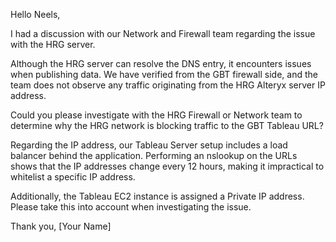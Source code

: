 

Hello Neels,

I had a discussion with our Network and Firewall team regarding the issue with the HRG server.

Although the HRG server can resolve the DNS entry, it encounters issues when publishing data. We have verified from the GBT firewall side, and the team does not observe any traffic originating from the HRG Alteryx server IP address.

Could you please investigate with the HRG Firewall or Network team to determine why the HRG network is blocking traffic to the GBT Tableau URL?

Regarding the IP address, our Tableau Server setup includes a load balancer behind the application. Performing an nslookup on the URLs shows that the IP addresses change every 12 hours, making it impractical to whitelist a specific IP address.

Additionally, the Tableau EC2 instance is assigned a Private IP address. Please take this into account when investigating the issue.

Thank you,
[Your Name]
